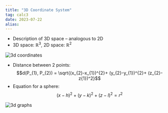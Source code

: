 ```yaml
---
title: "3D Coordinate System"
tag: calc3
date: 2023-07-22
alias:
---
```


- Description of 3D space – analogous to 2D
- 3D space: $\mathbb{R}^3$, 2D space: $\mathbb{R}^2$

![3d coordinates](3d%20plane.png)

- Distance between 2 points: $$d(P_{1}, P_{2}) = \sqrt{(x_{2}-x_{1})^{2}+ (y_{2}-y_{1})^{2}+ (z_{2}- z{1})^2}$$
- Equation for a sphere: $$(x-h)^{2}+ (y-k)^{2}+ (z-l)^{2}= r^2$$

![3d graphs](3d%20graphs.png)

